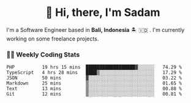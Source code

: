 <h1 align="center">👋 Hi, there, I'm Sadam</h1>
<p>I'm a Software Engineer based in <strong>Bali, Indonesia</strong> 🏝️ 🇮🇩 . I'm currently working on some freelance projects.</p>

### 👨‍💻 Weekly Coding Stats
<!--START_SECTION:waka-->

```text
PHP          19 hrs 15 mins  ██████████████████▓░░░░░░   74.29 %
TypeScript   4 hrs 28 mins   ████▒░░░░░░░░░░░░░░░░░░░░   17.29 %
JSON         50 mins         ▓░░░░░░░░░░░░░░░░░░░░░░░░   03.22 %
Markdown     25 mins         ▒░░░░░░░░░░░░░░░░░░░░░░░░   01.65 %
Text         13 mins         ▒░░░░░░░░░░░░░░░░░░░░░░░░   00.88 %
Git          12 mins         ▒░░░░░░░░░░░░░░░░░░░░░░░░   00.81 %
```

<!--END_SECTION:waka-->
